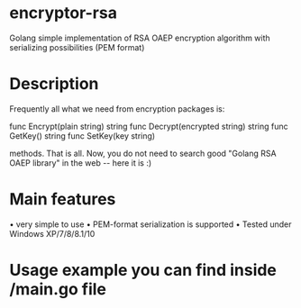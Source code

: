 # encryptor-rsa
Golang simple implementation of RSA OAEP encryption algorithm with serializing possibilities (PEM format)

# Description
Frequently all what we need from encryption packages is:

func Encrypt(plain string) string
func Decrypt(encrypted string) string
func GetKey() string
func SetKey(key string) 

methods. That is all. Now, you do not need to search good "Golang RSA OAEP library" in the web -- here it is :)

# Main features
 • very simple to use
 • PEM-format serialization is supported
 • Tested under Windows XP/7/8/8.1/10
 
# Usage example you can find inside /main.go file

